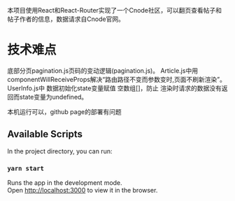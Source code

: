 本项目使用React和React-Router实现了一个Cnode社区，可以翻页查看帖子和帖子作者的信息，数据请求自Cnode官网。

# 技术难点
底部分页pagination.js页码的变动逻辑(pagination.js)。
Article.js中用componentWillReceiveProps解决“路由路径不变而参数变时,页面不刷新渲染”。
UserInfo.js中 数据初始化state变量赋值 空数组[]，防止 渲染时请求的数据没有返回而state变量为undefined。

本机运行可以，github page的部署有问题

## Available Scripts
In the project directory, you can run:

### `yarn start`
Runs the app in the development mode.<br />
Open [http://localhost:3000](http://localhost:3000) to view it in the browser.

